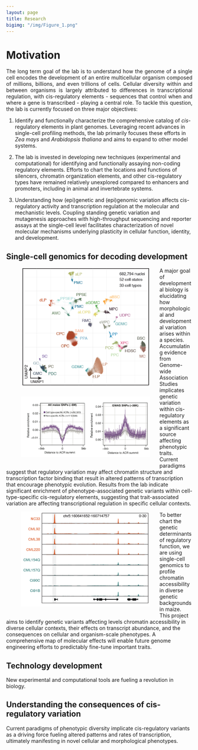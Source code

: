 ```yaml
---
layout: page
title: Research
bigimg: "/img/Figure_1.png"
---
```


# Motivation

<p align="justify">
The long term goal of the lab is to understand how the genome of a single cell encodes the development of an entire multicellular organism composed of millions, billions, and even trillions of cells. Cellular diversity within and between organisms is largely attributed to differences in transcriptional regulation, with cis-regulatory elements - sequences that control when and where a gene is transcribed - playing a central role. To tackle this question, the lab is currently focused on three major objectives:</p>

1. Identify and functionally characterize the comprehensive catalog of *cis*-regulatory elements in plant genomes. Leveraging recent advances in single-cell profiling methods, the lab primarily focuses these efforts in *Zea mays* and *Arabidopsis thaliana* and aims to expand to other model systems.

2. The lab is invested in developing new techniques (experimental and computational) for identifying and functionally assaying non-coding regulatory elements. Efforts to chart the locations and functions of silencers, chromatin organization elements, and other cis-regulatory types have remained relatively unexplored compared to enhancers and promoters, including in animal and invertebrate systems.

3. Understanding how (epi)genetic and (epi)genomic variation affects cis-regulatory activity and transcription regulation at the molecular and mechanistic levels. Coupling standing genetic variation and mutagenesis approaches with high-throughput sequencing and reporter assays at the single-cell level facilitates characterization of novel molecular mechanisms underlying plasticity in cellular function, identity, and development.

</p>

## Single-cell genomics for decoding development

<p align="justify">
<figure>
<div style="float: left; padding-right: 25px; padding-bottom: 25px">
	<img src="/img/282_UMAP.png" width="350" alt="" align="left">
</div>
</figure>
</p>

<p align="justify">
<figure>
<div style="float: left; padding-right: 25px; padding-bottom: 25px">
	<img src="/img/GWAS_enrichment_celltypespecific.png" width="350" alt="" align="left">
</div>
</figure>
</p>

<p align="justify">

A major goal of developmental biology is elucidating how morphological and developmental variation arises within a species. Accumulating evidence from Genome-wide Association Studies implicates genetic variation within cis-regulatory elements as a significant source affecting phenotypic traits. Current paradigms suggest that regulatory variation may affect chromatin structure and transcription factor binding that result in altered patterns of transcription that encourage phenotypic evolution. Results from the lab indicate significant enrichment of phenotype-associated genetic variants within cell-type-specific cis-regulatory elements, suggesting that trait-associated variation are affecting transcriptional regulation in specific cellular contexts.

</p>

<p align="justify">
<figure>
<div style="float: left; padding-right: 25px; padding-bottom: 25px">
	<img src="/img/282_chromatin_variation.png" width="350" alt="" align="left">
</div>
</figure>
</p>

<p align="justify">

To better chart the genetic determinants of regulatory function, we are using single-cell genomics to profile chromatin accessibility in diverse genetic backgrounds in maize. This project aims to identify genetic variants affecting levels chromatin accessibility in diverse cellular contexts, their effects on transcript abundance, and the consequences on cellular and organism-scale phenotypes. A comprehensive map of molecular effects will enable future genome engineering efforts to predictably fine-tune important traits.

</p>

## Technology development
<p align="justify">

New experimental and computational tools are fueling a revolution in biology.

</p>

## Understanding the consequences of cis-regulatory variation
<p align="justify">

Current paradigms of phenotypic diversity implicate cis-regulatory variants as a driving force fueling altered patterns and rates of transcription, ultimately manifesting in novel cellular and morphological phenotypes.

</p>
